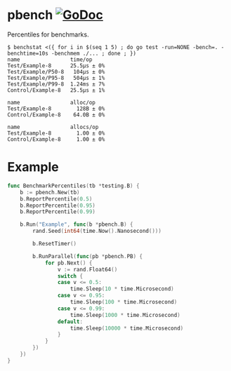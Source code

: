 # pbench [![GoDoc](https://godoc.org/github.com/benburkert/pbench?status.svg)](https://godoc.org/github.com/benburkert/pbench)

Percentiles for benchmarks.

``` shell
$ benchstat <({ for i in $(seq 1 5) ; do go test -run=NONE -bench=. -benchtime=10s -benchmem ./... ; done ; })
name                time/op
Test/Example-8      25.5µs ± 0%
Test/Example/P50-8   104µs ± 0%
Test/Example/P95-8   504µs ± 1%
Test/Example/P99-8  1.24ms ± 7%
Control/Example-8   25.5µs ± 1%

name                alloc/op
Test/Example-8        128B ± 0%
Control/Example-8    64.0B ± 0%

name                allocs/op
Test/Example-8        1.00 ± 0%
Control/Example-8     1.00 ± 0%
```

# Example

``` go
func BenchmarkPercentiles(tb *testing.B) {
	b := pbench.New(tb)
	b.ReportPercentile(0.5)
	b.ReportPercentile(0.95)
	b.ReportPercentile(0.99)

	b.Run("Example", func(b *pbench.B) {
		rand.Seed(int64(time.Now().Nanosecond()))

		b.ResetTimer()

		b.RunParallel(func(pb *pbench.PB) {
			for pb.Next() {
				v := rand.Float64()
				switch {
				case v <= 0.5:
					time.Sleep(10 * time.Microsecond)
				case v <= 0.95:
					time.Sleep(100 * time.Microsecond)
				case v <= 0.99:
					time.Sleep(1000 * time.Microsecond)
				default:
					time.Sleep(10000 * time.Microsecond)
				}
			}
		})
	})
}
```

